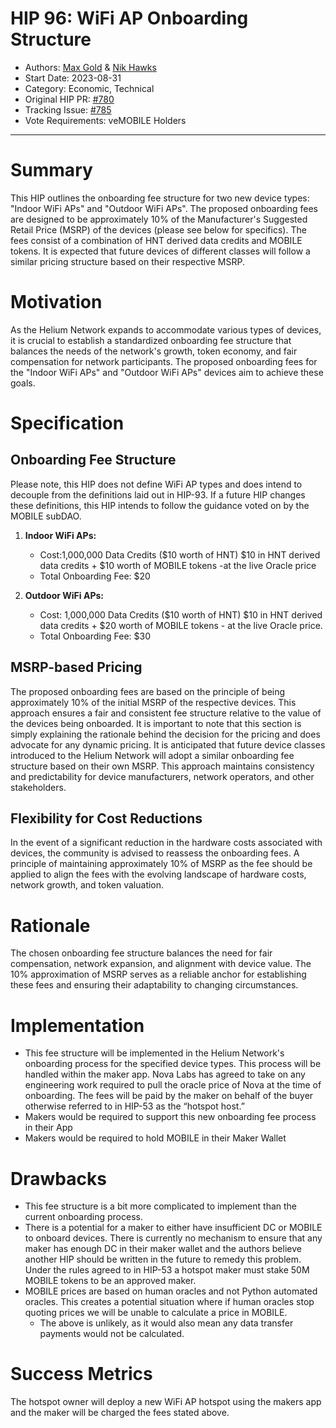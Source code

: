 # HIP 96: WiFi AP Onboarding Structure

- Authors: [Max Gold](https://github.com/maxgold91) & [Nik Hawks](https://github.com/gristlekinginc)
- Start Date: 2023-08-31
- Category: Economic, Technical
- Original HIP PR: [#780](https://github.com/helium/HIP/pull/780)
- Tracking Issue: [#785](https://github.com/helium/HIP/issues/785)
- Vote Requirements: veMOBILE Holders

---

# Summary

This HIP outlines the onboarding fee structure for two new device types: "Indoor WiFi APs" and "Outdoor WiFi APs". The proposed onboarding fees are designed to be approximately 10% of the Manufacturer's Suggested Retail Price (MSRP) of the devices (please see below for specifics). The fees consist of a combination of HNT derived data credits and MOBILE tokens. It is expected that future devices of different classes will follow a similar pricing structure based on their respective MSRP.

# Motivation

As the Helium Network expands to accommodate various types of devices, it is crucial to establish a standardized onboarding fee structure that balances the needs of the network's growth, token economy, and fair compensation for network participants. The proposed onboarding fees for the "Indoor WiFi APs" and "Outdoor WiFi APs" devices aim to achieve these goals.

# Specification

## Onboarding Fee Structure

Please note, this HIP does not define WiFi AP types and does intend to decouple from the definitions laid out in HIP-93. If a future HIP changes these definitions, this HIP intends to follow the guidance voted on by the MOBILE subDAO.

1. **Indoor WiFi APs:**

   - Cost:1,000,000 Data Credits ($10 worth of HNT) $10 in HNT derived data credits + $10 worth of MOBILE tokens -at the live Oracle price
   - Total Onboarding Fee: $20

2. **Outdoor WiFi APs:**
   - Cost: 1,000,000 Data Credits ($10 worth of HNT) $10 in HNT derived data credits + $20 worth of MOBILE tokens - at the live Oracle price.
   - Total Onboarding Fee: $30

## MSRP-based Pricing

The proposed onboarding fees are based on the principle of being approximately 10% of the initial MSRP of the respective devices. This approach ensures a fair and consistent fee structure relative to the value of the devices being onboarded. It is important to note that this section is simply explaining the rationale behind the decision for the pricing and does advocate for any dynamic pricing. It is anticipated that future device classes introduced to the Helium Network will adopt a similar onboarding fee structure based on their own MSRP. This approach maintains consistency and predictability for device manufacturers, network operators, and other stakeholders.

## Flexibility for Cost Reductions

In the event of a significant reduction in the hardware costs associated with devices, the community is advised to reassess the onboarding fees. A principle of maintaining approximately 10% of MSRP as the fee should be applied to align the fees with the evolving landscape of hardware costs, network growth, and token valuation.

# Rationale

The chosen onboarding fee structure balances the need for fair compensation, network expansion, and alignment with device value. The 10% approximation of MSRP serves as a reliable anchor for establishing these fees and ensuring their adaptability to changing circumstances.

# Implementation

- This fee structure will be implemented in the Helium Network's onboarding process for the specified device types. This process will be handled within the maker app. Nova Labs has agreed to take on any engineering work required to pull the oracle price of Nova at the time of onboarding. The fees will be paid by the maker on behalf of the buyer otherwise referred to in HIP-53 as the “hotspot host.”
- Makers would be required to support this new onboarding fee process in their App
- Makers would be required to hold MOBILE in their Maker Wallet

# Drawbacks

- This fee structure is a bit more complicated to implement than the current onboarding process.
- There is a potential for a maker to either have insufficient DC or MOBILE to onboard devices. There is currently no mechanism to ensure that any maker has enough DC in their maker wallet and the authors believe another HIP should be written in the future to remedy this problem. Under the rules agreed to in HIP-53 a hotspot maker must stake 50M MOBILE tokens to be an approved maker.
- MOBILE prices are based on human oracles and not Python automated oracles. This creates a potential situation where if human oracles stop quoting prices we will be unable to calculate a price in MOBILE.
  - The above is unlikely, as it would also mean any data transfer payments would not be calculated.

# Success Metrics

The hotspot owner will deploy a new WiFi AP hotspot using the makers app and the maker will be charged the fees stated above.

